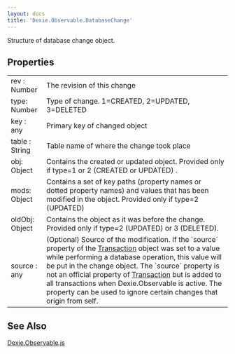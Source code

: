 ```yaml
---
layout: docs
title: 'Dexie.Observable.DatabaseChange'
---
```


Structure of database change object.

## Properties

<table>
<tr><td>rev : Number</td><td>The revision of this change</td></tr>
<tr><td>type: Number</td><td>Type of change. 1=CREATED, 2=UPDATED, 3=DELETED</td></tr>
<tr><td>key : any</td><td>Primary key of changed object</td></tr>
<tr><td>table : String</td><td>Table name of where the change took place</td></tr>
<tr><td>obj: Object</td><td>Contains the created or updated object. Provided only if type=1 or 2 (CREATED or UPDATED) . </td></tr>
<tr><td>mods: Object</td><td>Contains a set of key paths (property names or dotted property names) and values that has been modified in the object. Provided only if type=2 (UPDATED)</td></tr>
<tr><td>oldObj: Object</td><td>Contains the object as it was before the change. Provided only if type=2 (UPDATED) or 3 (DELETED).</td></tr>
<tr><td>source : any</td><td>(Optional) Source of the modification. If the ´source´ property of the <a href="../Transaction/Transaction">Transaction</a> object was set to a value while performing a database operation, this value will be put in the change object. The ´source´ property is not an official property of <a href="../Transaction/Transaction">Transaction</a> but is added to all transactions when Dexie.Observable is active. The property can be used to ignore certain changes that origin from self.</td></tr> 
</table>

## See Also

[Dexie.Observable.js](/docs/Observable/Dexie.Observable)
